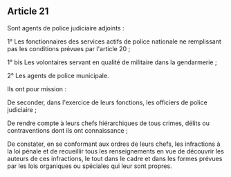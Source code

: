 Article 21
----
Sont agents de police judiciaire adjoints :

1° Les fonctionnaires des services actifs de police nationale ne remplissant pas
les conditions prévues par l'article 20 ;

1° bis Les volontaires servant en qualité de militaire dans la gendarmerie ;

2° Les agents de police municipale.

Ils ont pour mission :

De seconder, dans l'exercice de leurs fonctions, les officiers de police
judiciaire ;

De rendre compte à leurs chefs hiérarchiques de tous crimes, délits ou
contraventions dont ils ont connaissance ;

De constater, en se conformant aux ordres de leurs chefs, les infractions à la
loi pénale et de recueillir tous les renseignements en vue de découvrir les
auteurs de ces infractions, le tout dans le cadre et dans les formes prévues par
les lois organiques ou spéciales qui leur sont propres.
